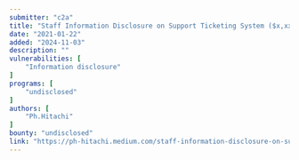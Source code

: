 ```yaml
---
submitter: "c2a"
title: "Staff Information Disclosure on Support Ticketing System ($x,xxx)"
date: "2021-01-22"
added: "2024-11-03"
description: ""
vulnerabilities: [
    "Information disclosure"
]
programs: [
    "undisclosed"
]
authors: [
    "Ph.Hitachi"
]
bounty: "undisclosed"
link: "https://ph-hitachi.medium.com/staff-information-disclosure-on-support-ticketing-system-p2-x-xxx-a08960aea7b1"
---
```




